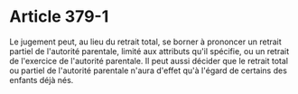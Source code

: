 # Article 379-1

Le jugement peut, au lieu du retrait total, se borner à prononcer un retrait partiel de l'autorité parentale, limité aux attributs qu'il spécifie, ou un retrait de l'exercice de l'autorité parentale. Il peut aussi décider que le retrait total ou partiel de l'autorité parentale n'aura d'effet qu'à l'égard de certains des enfants déjà nés.
